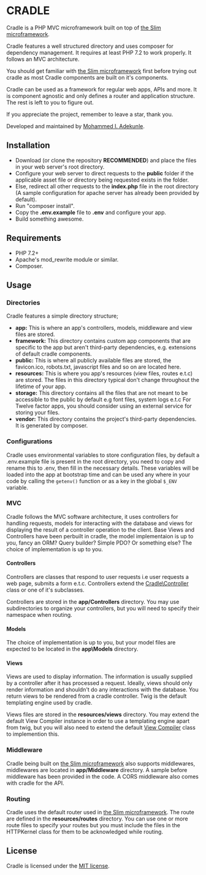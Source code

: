 # CRADLE

Cradle is a PHP MVC microframework built on top of [the Slim microframework](http://www.slimframework.com/).

Cradle features a well structured directory and uses composer for dependency management. It requires at least PHP 7.2 to work properly. It follows an MVC architecture.

You should get familiar with [the Slim microframework](http://www.slimframework.com/) first before trying out cradle as most Cradle components are built on it's components.

Cradle can be used as a framework for regular web apps, APIs and more. It is component agnostic and only defines a router and application structure. The rest is left to you to figure out.

If you appreciate the project, remember to leave a star, thank you.

Developed and maintained by [Mohammed I. Adekunle](https://github.com/Iyiola-am).

## Installation

- Download (or clone the repository **RECOMMENDED**) and place the files in your web server's root directory.
- Configure your web server to direct requests to the **public** folder if the applicable asset file or directory being requested exists in the folder.
- Else, redirect all other requests to the **index.php** file in the root directory (A sample configuration for apache server has already been provided by default).
- Run "composer install".
- Copy the **.env.example** file to **.env** and configure your app.
- Build something awesome.

## Requirements

- PHP 7.2+
- Apache's mod_rewrite module or similar.
- Composer.

## Usage

### Directories

Cradle features a simple directory structure;

- **app:** This is where an app's controllers, models, middleware and view files are stored.
- **framework:** This directory contains custom app components that are specific to the app but aren't third-party dependencies, e.g. extensions of default cradle components.
- **public:** This is where all publicly available files are stored, the favicon.ico, robots.txt, javascript files and so on are located here.
- **resources:** This is where you app's resources (view files, routes e.t.c) are stored. The files in this directory typical don't change throughout the lifetime of your app.
- **storage:** This directory contains all the files that are not meant to be accessible to the public by default e.g font files, system logs e.t.c For Twelve factor apps, you should consider using an external service for storing your files.
- **vendor:** This directory contains the project's third-party dependencies. It is generated by composer.

### Configurations

Cradle uses environmental variables to store configuration files, by default a .env.example file is present in the root directory, you need to copy and rename this to .env, then fill in the necessary details. These variables will be loaded into the app at bootstrap time and can be used any where in your code by calling the `getenv()` function or as a key in the global `$_ENV` variable.

### MVC

Cradle follows the MVC software architecture, it uses controllers for handling requests, models for interacting with the database and views for displaying the result of a controller operation to the client. Base Views and Controllers have been perbuilt in cradle, the model implementaion is up to you, fancy an ORM? Query builder? Simple PDO? Or something else?
The choice of implementation is up to you.

#### Controllers

Controllers are classes that respond to user requests i.e user requests a web page, submits a form e.t.c. Controllers extend the [Cradle\Controller](framework/Controller.php) class or one of it's subclasses.

Controllers are stored in the **app/Controllers** directory. You may use subdirectories to organize your controllers, but you will need to specify their namespace when routing.

#### Models

The choice of implementation is up to you, but your model files are expected to be located in the **app\Models** directory.

#### Views

Views are used to display information. The information is usually supplied by a controller after it has processed a request. Ideally, views should only render information and shouldn't do any interactions with the database. You return views to be rendered from a cradle controller. Twig is the default templating engine used by cradle.

Views files are stored in the **resources/views** directory. You may extend the default View Compiler instance in order to use a templating engine apart from twig, but you will also need to extend the default [View Compiler](framework/ViewCompiler.php) class to implemention this.

### Middleware

Cradle being built on [the Slim microframework](http://www.slimframework.com/) also supports middlewares, middlewares are located in **app/Middleware** directory. A sample before middleware has been provided in the code. A CORS middleware also comes with cradle for the API.

### Routing

Cradle uses the default router used in [the Slim microframework](http://www.slimframework.com/). The route are defined in the **resources/routes** directory. You can use one or more route files to specify your routes but you must include the files in the HTTPKernel class for them to be acknowledged while routing.

## License

Cradle is licensed under the [MIT license](http://opensource.org/licenses/MIT).
